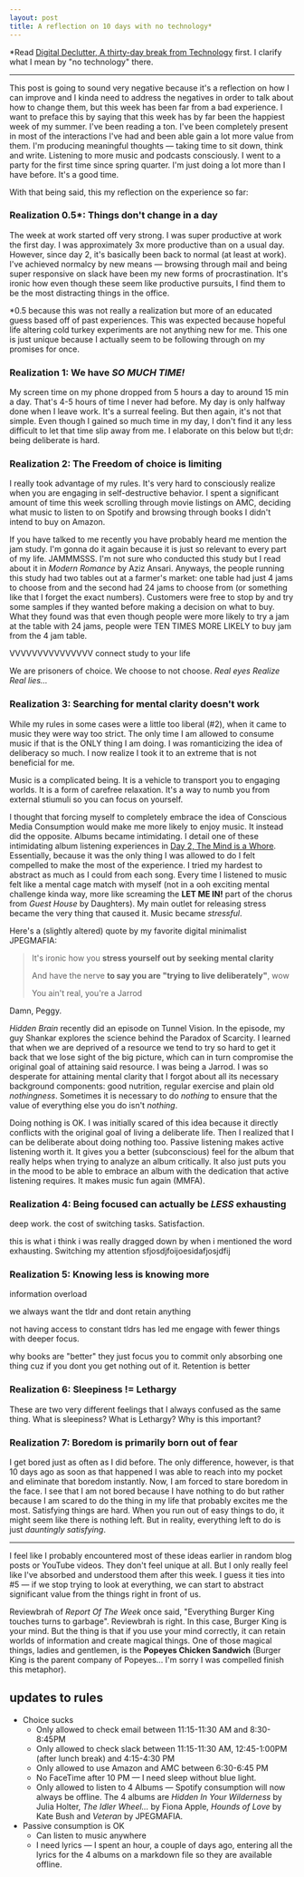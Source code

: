 ```yaml
---
layout: post
title: A reflection on 10 days with no technology*
---
```


*Read [Digital Declutter, A thirty-day break from Technology](https://saagargodithi.github.io/2019/08/18/digital-declutter/) first. I clarify what I mean by "no technology" there. 

------

This post is going to sound very negative because it's a reflection on how I can improve and I kinda need to address the negatives in order to talk about how to change them, but this week has been far from a bad experience. I want to preface this by saying that this week has by far been the happiest week of my summer. I've been reading a ton. I've been completely present in most of the interactions I've had and been able gain a lot more value from them. I'm producing meaningful thoughts — taking time to sit down, think and write. Listening to more music and podcasts consciously. I went to a party for the first time since spring quarter. I'm just doing a lot more than I have before. It's a good time. 

With that being said, this my reflection on the experience so far:

### Realization 0.5*: Things don't change in a day

The week at work started off very strong. I was super productive at work the first day. I was approximately 3x more productive than on a usual day. However, since day 2, it's basically been back to normal (at least at work). I've achieved normalcy by new means — browsing through mail and being super responsive on slack have been my new forms of procrastination. It's ironic how even though these seem like productive pursuits, I find them to be the most distracting things in the office. 

*0.5 because this was not really a realization but more of an educated guess based off of past experiences. This was expected because hopeful life altering cold turkey experiments are not anything new for me. This one is just unique because I actually seem to be following through on my promises for once. 

### Realization 1: We have *SO MUCH TIME!*

My screen time on my phone dropped from 5 hours a day to around 15 min a day. That's 4-5 hours of time I never had before. My day is only halfway done when I leave work. It's a surreal feeling. But then again, it's not that simple. Even though I gained so much time in my day, I don't find it any less difficult to let that time slip away from me. I elaborate on this below but tl;dr: being deliberate is hard.  

### Realization 2: The Freedom of choice is limiting

I really took advantage of my rules. It's very hard to consciously realize when you are engaging in self-destructive behavior. I spent a significant amount of time this week scrolling through movie listings on AMC, deciding what music to listen to on Spotify and browsing through books I didn't intend to buy on Amazon. 

If you have talked to me recently you have probably heard me mention the jam study. I'm gonna do it again because it is just so relevant to every part of my life. JAMMMSSS. I'm not sure who conducted this study but I read about it in *Modern Romance* by Aziz Ansari. Anyways, the people running this study had two tables out at a farmer's market: one table had just 4 jams to choose from and the second had 24 jams to choose from (or something like that I forget the exact numbers). Customers were free to stop by and try some samples if they wanted before making a decision on what to buy. What they found was that even though people were more likely to try a jam at the table with 24 jams, people were TEN TIMES MORE LIKELY to buy jam from the 4 jam table. 

VVVVVVVVVVVVVVV connect study to your life

We are prisoners of choice. We choose to not choose. *Real eyes Realize Real lies…*

### Realization 3: Searching for mental clarity doesn't work

While my rules in some cases were a little too liberal (#2), when it came to music they were way too strict. The only time I am allowed to consume music if that is the ONLY thing I am doing. I was romanticizing the idea of deliberacy so much. I now realize I took it to an extreme that is not beneficial for me. 

Music is a complicated being. It is a vehicle to transport you to engaging worlds. It is a form of carefree relaxation. It's a way to numb you from external stiumuli so you can focus on yourself.

I thought that forcing myself to completely embrace the idea of Conscious Media Consumption would make me more likely to enjoy music. It instead did the opposite. Albums became intimidating. I detail one of these intimidating album listening experiences in [Day 2, The Mind is a Whore](https://saagargodithi.github.io/2019/08/20/mind-whore/). Essentially, because it was the only thing I was allowed to do I felt compelled to make the most of the experience. I tried my hardest to abstract as much as I could from each song. Every time I listened to music felt like a mental cage match with myself (not in a ooh exciting mental challenge kinda way, more like screaming the **LET ME IN!** part of the chorus from *Guest House* by Daughters). My main outlet for releasing stress became the very thing that caused it. Music became *stressful*.

Here's a (slightly altered) quote by my favorite digital minimalist JPEGMAFIA:

> It's ironic how you **stress yourself out by seeking mental clarity**
>
> And have the nerve **to say you are "trying to live deliberately"**, wow
>
> You ain't real, you're a Jarrod

Damn, Peggy. 

*Hidden Brain* recently did an episode on Tunnel Vision. In the episode, my guy Shankar explores the science behind the Paradox of Scarcity. I learned that when we are deprived of a resource we tend to try so hard to get it back that we lose sight of the big picture, which can in turn compromise the original goal of attaining said resource. I was being a Jarrod. I was so desperate for attaining mental clarity that I forgot about all its necessary background components: good nutrition, regular exercise and plain old *nothingness*. Sometimes it is necessary to do *nothing* to ensure that the value of everything else you do isn't *nothing*. 

Doing nothing is OK. I was initially scared of this idea because it directly conflicts with the original goal of living a deliberate life. Then I realized that I can be deliberate about doing nothing too. Passive listening makes active listening worth it. It gives you a better (subconscious) feel for the album that really helps when trying to analyze an album critically. It also just puts you in the mood to be able to embrace an album with the dedication that active listening requires. It makes music fun again (MMFA).

### Realization 4: Being focused can actually be *LESS* exhausting 

deep work. the cost of switching tasks. Satisfaction.

this is what i think i was really dragged down by when i mentioned the word exhausting. Switching my attention sfjosdjfoijoesidafjosjdfij

### Realization 5: Knowing less is knowing more

information overload 

we always want the tldr and dont retain anything

not having access to constant tldrs has led me engage with fewer things with deeper focus. 

why books are "better" they just focus you to commit only absorbing one thing cuz if you dont you get nothing out of it. Retention is better

### Realization 6: Sleepiness != Lethargy 

These are two very different feelings that I always confused as the same thing. What is sleepiness? What is Lethargy? Why is this important?

### Realization 7: Boredom is primarily born out of fear 

I get bored just as often as I did before. The only difference, however, is that 10 days ago as soon as that happened I was able to reach into my pocket and eliminate that boredom instantly. Now, I am forced to stare boredom in the face. I see that I am not bored because I have nothing to do but rather because I am scared to do the thing in my life that probably excites me the most. Satisfying things are hard. When you run out of easy things to do, it might seem like there is nothing left. But in reality, everything left to do is just *dauntingly satisfying*.

------

I feel like I probably encountered most of these ideas earlier in random blog posts or YouTube videos. They don't feel unique at all. But I only really feel like I've absorbed and understood them after this week. I guess it ties into #5 — if we stop trying to look at everything, we can start to abstract significant value from the things right in front of us. 

Reviewbrah of *Report Of The Week* once said, "Everything Burger King touches turns to garbage". Reviewbrah is right. In this case, Burger King is your mind. But the thing is that if you use your mind correctly, it can retain worlds of information and create magical things. One of those magical things, ladies and gentlemen, is the **Popeyes Chicken Sandwich** (Burger King is the parent company of Popeyes… I'm sorry I was compelled finish this metaphor).

## updates to rules

- Choice sucks 
  - Only allowed to check email between 11:15-11:30 AM and 8:30-8:45PM
  - Only allowed to check slack between 11:15-11:30 AM, 12:45-1:00PM (after lunch break) and 4:15-4:30 PM
  - Only allowed to use Amazon and AMC between 6:30-6:45 PM
  - No FaceTime after 10 PM — I need sleep without blue light. 
  - Only allowed to listen to 4 Albums — Spotify consumption will now always be offline. The 4 albums are *Hidden In Your Wilderness* by Julia Holter, *The Idler Wheel…* by Fiona Apple, *Hounds of Love* by Kate Bush and *Veteran* by JPEGMAFIA. 
- Passive consumption is OK
  - Can listen to music anywhere
  - I need lyrics — I spent an hour, a couple of days ago, entering all the lyrics for the 4 albums on a markdown file so they are available offline. 







